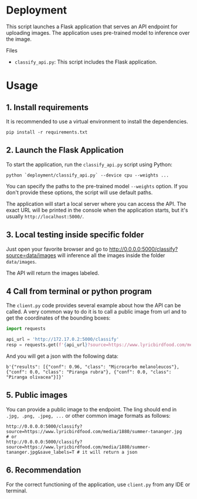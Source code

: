 # Deployment
This script launches a Flask application that serves an API endpoint for uploading images. The application uses pre-trained model to inference over the image.

Files
- `classify_api.py`: This script includes the Flask application.

# Usage

## 1. Install requirements
It is recommended to use a virtual environment to install the dependencies.
```
pip install -r requirements.txt
```

## 2. Launch the Flask Application
To start the application, run the `classify_api.py` script using Python:
```
python `deployment/classify_api.py` --device cpu --weights ...
```

You can specify the paths to the pre-trained model `--weights` option. If you don't provide these options, the script will use default paths.

The application will start a local server where you can access the API. The exact URL will be printed in the console when the application starts, but it's usually `http://localhost:5000/`.


## 3. Local testing inside specific folder
Just open your favorite browser and go to http://0.0.0.0:5000/classify?source=data/images will inference all the images inside the folder `data/images`.

The API will return the images labeled.

## 4 Call from terminal or python program
The `client.py` code provides several example about how the API can be called. A very common way to do it is to call a public image from url and to get the coordinates of the bounding boxes:

```python
import requests

api_url = 'http://172.17.0.2:5000/classify'
resp = requests.get(f'{api_url}?source=https://www.lyricbirdfood.com/media/1880/summer-tananger.jpg&save_labels=T', verify=False)

```
And you will get a json with the following data:

```
b'{"results": [{"conf": 0.96, "class": "Microcarbo melanoleucos"}, {"conf": 0.0, "class": "Piranga rubra"}, {"conf": 0.0, "class": "Piranga olivacea"}]}'
```

## 5. Public images

You can provide a public image to the endpoint. The ling should end in `.jpg, .png, .jpeg, ...` or other common image formats as follows:
```
http://0.0.0.0:5000/classify?source=https://www.lyricbirdfood.com/media/1880/summer-tananger.jpg
# or
http://0.0.0.0:5000/classify?source=https://www.lyricbirdfood.com/media/1880/summer-tananger.jpg&save_labels=T # it will return a json
```

## 6. Recommendation
For the correct functioning of the application, use `client.py` from any IDE or terminal.
